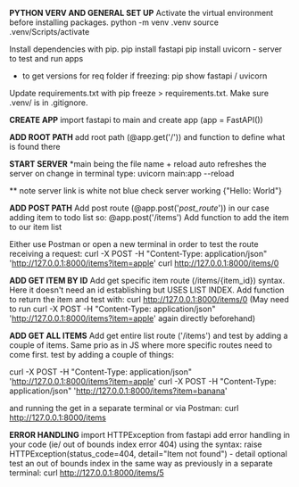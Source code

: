 **PYTHON VERV AND GENERAL SET UP**
Activate the virtual environment before installing packages.
python -m venv .venv
source .venv/Scripts/activate

Install dependencies with pip.
pip install fastapi
pip install uvicorn - server to test and run apps

- to get versions for req folder if freezing: pip show fastapi / uvicorn

Update requirements.txt with pip freeze > requirements.txt.
Make sure .venv/ is in .gitignore.

**CREATE APP**
import fastapi to main and create app (app = FastAPI())

**ADD ROOT PATH**
add root path (@app.get('/')) and function to define what is found there

**START SERVER**
*main being the file name + reload auto refreshes the server on change
in terminal type: uvicorn main:app --reload

** note server link is white not blue
check server working {"Hello: World"}

**ADD POST PATH**
Add post route (@app.post('*post_route*')) in our case adding item to todo list so:
@app.post('/items')
Add function to add the item to our item list

Either use Postman or open a new terminal in order to test the route receiving a request:
curl -X POST -H "Content-Type: application/json" 'http://127.0.0.1:8000/items?item=apple'
curl http://127.0.0.1:8000/items/0

**ADD GET ITEM BY ID**
Add get specific item route (/items/{item_id}) syntax. Here it doesn't need an id establishing but USES LIST INDEX. Add function to return the item and test with:
curl http://127.0.0.1:8000/items/0
(May need to run curl -X POST -H "Content-Type: application/json" 'http://127.0.0.1:8000/items?item=apple' again directly beforehand)

**ADD GET ALL ITEMS**
Add get entire list route ('/items') and test by adding a couple of items. Same prio as in JS where more specific routes need to come first.
test by adding a couple of things:

curl -X POST -H "Content-Type: application/json" 'http://127.0.0.1:8000/items?item=apple'
curl -X POST -H "Content-Type: application/json" 'http://127.0.0.1:8000/items?item=banana'

and running the get in a separate terminal or via Postman:
curl http://127.0.0.1:8000/items

**ERROR HANDLING**
import HTTPException from fastapi
add error handling in your code (ie/ out of bounds index error 404) using the syntax:
raise HTTPException(status_code=404, detail="Item not found") - detail optional
test an out of bounds index in the same way as previously in a separate terminal:
curl http://127.0.0.1:8000/items/5